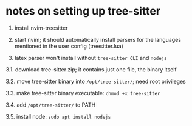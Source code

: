 # notes on setting up tree-sitter 

1. install nvim-treesitter 

2. start nvim; it should automatically install parsers for the languages mentioned in the user config (treesitter.lua)

3. latex parser won't install without `tree-sitter CLI` and `nodejs` 

3.1. download tree-sitter zip; it contains just one file, the binary itself 

3.2. move tree-sitter binary into `/opt/tree-sitter/`; need root privileges 

3.3. make tree-sitter binary executable: `chmod +x tree-sitter`

3.4. add `/opt/tree-sitter/` to PATH

3.5. install node: `sudo apt install nodejs`
